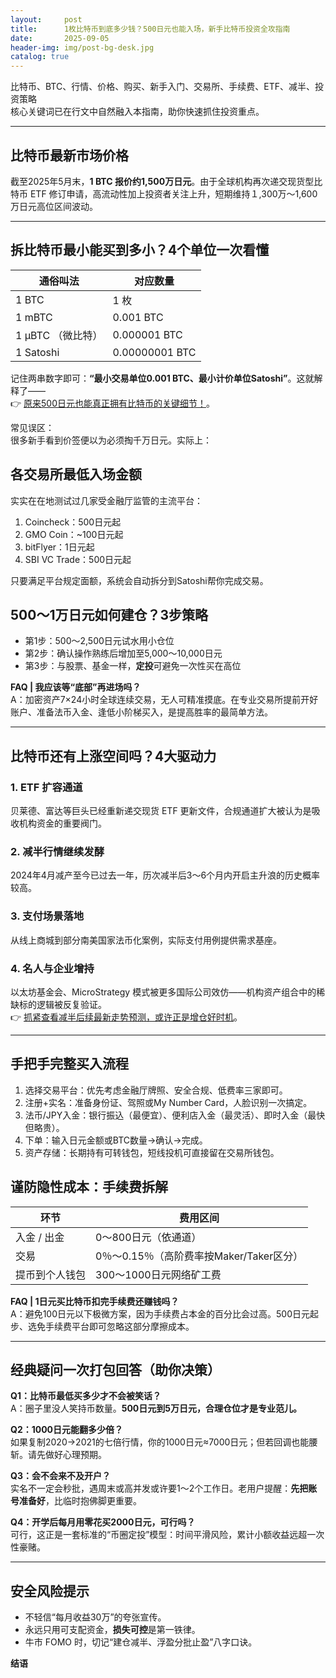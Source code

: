 ```yaml
---
layout:     post
title:      1枚比特币到底多少钱？500日元也能入场，新手比特币投资全攻指南
date:       2025-09-05
header-img: img/post-bg-desk.jpg
catalog: true
---
```


比特币、BTC、行情、价格、购买、新手入门、交易所、手续费、ETF、减半、投资策略  
核心关键词已在行文中自然融入本指南，助你快速抓住投资重点。

***

## 比特币最新市场价格
截至2025年5月末，**1 BTC 报价约1,500万日元**。由于全球机构再次递交现货型比特币 ETF 修订申请，高流动性加上投资者关注上升，短期维持１,300万～1,600万日元高位区间波动。

***

## 拆比特币最小能买到多小？4个单位一次看懂
| 通俗叫法 | 对应数量 |
| --- | --- |
| 1 BTC | 1 枚 |
| 1 mBTC | 0.001 BTC |
| 1 μBTC （微比特） | 0.000001 BTC |
| 1 Satoshi | 0.00000001 BTC |

记住两串数字即可：**“最小交易单位0.001 BTC、最小计价单位Satoshi”**。这就解释了——  
👉 [原来500日元也能真正拥有比特币的关键细节！](https://okxdog.com/)。

常见误区：  
很多新手看到价签便以为必须掏千万日元。实际上：

## 各交易所最低入场金额
实实在在地测试过几家受金融厅监管的主流平台：
1. Coincheck：500日元起  
2. GMO Coin：~100日元起  
3. bitFlyer：1日元起  
4. SBI VC Trade：500日元起  

只要满足平台规定面额，系统会自动拆分到Satoshi帮你完成交易。

## 500～1万日元如何建仓？3步策略
- 第1步：500～2,500日元试水用小仓位  
- 第2步：确认操作熟练后增加至5,000～10,000日元  
- 第3步：与股票、基金一样，**定投**可避免一次性买在高位

**FAQ | 我应该等“底部”再进场吗？**  
A：加密资产7×24小时全球连续交易，无人可精准摸底。在专业交易所提前开好账户、准备法币入金、逢低小阶梯买入，是提高胜率的最简单方法。

***

## 比特币还有上涨空间吗？4大驱动力
### 1. ETF 扩容通道  
贝莱德、富达等巨头已经重新递交现货 ETF 更新文件，合规通道扩大被认为是吸收机构资金的重要阀门。  

### 2. 减半行情继续发酵  
2024年4月减产至今已过去一年，历次减半后3～6个月内开启主升浪的历史概率较高。  

### 3. 支付场景落地  
从线上商城到部分南美国家法币化案例，实际支付用例提供需求基座。  

### 4. 名人与企业增持  
以太坊基金会、MicroStrategy 模式被更多国际公司效仿——机构资产组合中的稀缺标的逻辑被反复验证。  
👉 [抓紧查看减半后续最新走势预测，或许正是增仓好时机](https://okxdog.com/)。

***

## 手把手完整买入流程
1. 选择交易平台：优先考虑金融厅牌照、安全合规、低费率三家即可。  
2. 注册+实名：准备身份证、驾照或My Number Card，人脸识别一次搞定。  
3. 法币/JPY入金：银行振込（最便宜）、便利店入金（最灵活）、即时入金（最快但略贵）。  
4. 下单：输入日元金额或BTC数量→确认→完成。  
5. 资产存储：长期持有可转钱包，短线投机可直接留在交易所钱包。  

## 谨防隐性成本：手续费拆解
| 环节 | 费用区间 |
| --- | --- |
| 入金 / 出金 | 0～800日元（依通道） |
| 交易 | 0％～0.15％（高阶费率按Maker/Taker区分） |
| 提币到个人钱包 | 300～1000日元网络矿工费 |

**FAQ | 1日元买比特币扣完手续费还赚钱吗？**  
A：避免100日元以下极微方案，因为手续费占本金的百分比会过高。500日元起步、选免手续费平台即可忽略这部分摩擦成本。

***

## 经典疑问一次打包回答（助你决策）

**Q1：比特币最低买多少才不会被笑话？**  
A：圈子里没人笑持币数量。**500日元到5万日元，合理仓位才是专业范儿。**

**Q2：1000日元能翻多少倍？**  
如果复制2020→2021的七倍行情，你的1000日元≈7000日元；但若回调也能腰斩。请先做好心理预期。

**Q3：会不会来不及开户？**  
实名不一定会秒批，遇周末或高并发或许要1～2个工作日。老用户提醒：**先把账号准备好**，比临时抱佛脚更重要。

**Q4：开学后每月用零花买2000日元，可行吗？**  
可行，这正是一套标准的“币圈定投”模型：时间平滑风险，累计小额收益远超一次性豪赌。

***

## 安全风险提示
- 不轻信“每月收益30万”的夸张宣传。  
- 永远只用可支配资金，**损失可控**是第一铁律。  
- 牛市 FOMO 时，切记“建仓减半、浮盈分批止盈”八字口诀。  

**结语**